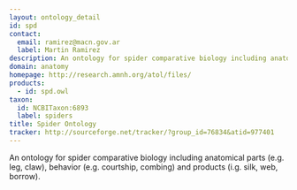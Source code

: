 ```yaml
---
layout: ontology_detail
id: spd
contact: 
  email: ramirez@macn.gov.ar
  label: Martin Ramirez
description: An ontology for spider comparative biology including anatomical parts (e.g. leg, claw), behavior (e.g. courtship, combing) and products (i.g. silk, web, borrow).
domain: anatomy
homepage: http://research.amnh.org/atol/files/
products: 
  - id: spd.owl
taxon: 
  id: NCBITaxon:6893
  label: spiders
title: Spider Ontology
tracker: http://sourceforge.net/tracker/?group_id=76834&atid=977401
---
```


An ontology for spider comparative biology including anatomical parts (e.g. leg, claw), behavior (e.g. courtship, combing) and products (i.g. silk, web, borrow).